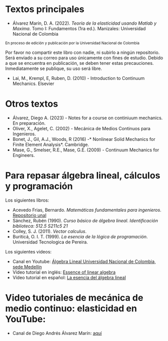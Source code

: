 # Textos principales

* Álvarez Marín, D. A. (2022). *Teoría de la elasticidad usando Matlab y Maxima*. Tomo I: Fundamentos (1ra ed.). Manizales: Universidad Nacional de Colombia

<sub>En proceso de edición y publicación por la Universidad Nacional de Colombia</sub>

Por favor no compartir este libro con nadie, ni subirlo a ningún repositorio. Será enviado a su correo para uso únicamente con fines de estudio. Debido a que se encuentra en publicación, se deben tener estas precauciones. Inmediatamente se publique, su uso será libre.

* Lai, M., Krempl, E, Ruben, D. (2010) - Introduction to Continuum Mechanics. Elsevier


# Otros textos

* Álvarez, Diego A. (2023) - Notes for a course on continiuum mechanics. En preparación.
* Oliver, X., Agelet, C. (2002) - Mecánica de Medios Continuos para Ingenieros.
* Bonet, J., Gil, A.J., Woods, R (2016) -* Nonlinear Solid Mechanics for Finite Element Analysis*. Cambridge.
* Mase, G., Smelser, R.E., Mase, G.E. (2009) - Continuum Mechanics for Engineers.

# Para repasar álgebra lineal, cálculos y programación

Los siguientes libros:

* Acevedo Frias, Bernardo. *Matemáticas fundamentales para ingenieros*. [Repositorio unal](https://repositorio.unal.edu.co/bitstream/handle/unal/7173/bernardoacevedofrias.2003.pdf?sequence=1&isAllowed=y)
* Sánchez, Rubén (1990). *Curso básico de álgebra lineal*. *Identificación biblioteca: 512.5 S211c5 21*
* Colley, S. J. (2011). *Vector calculus*.
* Buriticá, O. I. T. (1999). *La esencia de la lógica de programación*. Universidad Tecnologica de Pereira.

Los siguientes videos:
* Canal en Youtube: [Álgebra Lineal Universidad Nacional de Colombia, sede Medellín](https://www.youtube.com/channel/UCsE2po3zBjPxGYMH8UWJQ6w)
* Vídeo tutorial en inglés: [Essence of linear algebra](https://www.youtube.com/playlist?list=PLZHQObOWTQDPD3MizzM2xVFitgF8hE_ab)
* Vídeo tutorial en español: [La esencia del álgebra lineal](https://www.youtube.com/channel/UCQbsk1JQNaskUlfdoyiWJDg/videos)


# Video tutoriales de mecánica de medio continuo: elasticidad en YouTube:

* Canal de Diego Andrés Álvarez Marín: [aquí](https://www.youtube.com/channel/UCV0FtSuauv5WbcY-lLRMZ4g)
